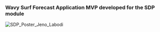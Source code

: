### Wavy Surf Forecast Application MVP developed for the SDP module <br>
![SDP_Poster_Jeno_Labodi](https://github.com/J-Labodi/Surf-Forecast-Application/assets/79979904/8acb26eb-9244-4f87-9850-423407ce9a1e)

